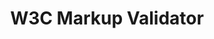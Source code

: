 ---
images:
- w3c_validator-120x60.png
- w3c_validator-ar21.svg
layout: default
logohandle: w3c_validator
sort: w3c markup validator
title: W3C Markup Validator
---